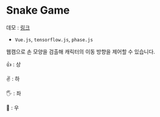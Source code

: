 # Snake Game

데모 : [링크](https://wocks1123.github.io/snake-game/)

- `Vue.js`, `tensorflow.js`, `phase.js`



웹캠으로 손 모양을 검출해 캐릭터의 이동 방향을 제어할 수 있습니다.

👍 : 상 

✌ : 하 

🖐 : 좌

👊 : 우